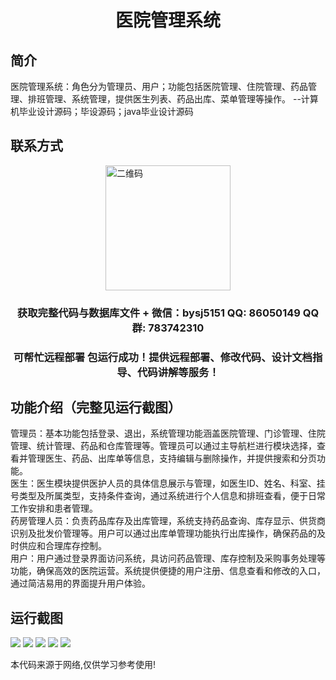<p><h1 align="center">医院管理系统</h1></p>

## 简介
医院管理系统：角色分为管理员、用户；功能包括医院管理、住院管理、药品管理、排班管理、系统管理，提供医生列表、药品出库、菜单管理等操作。    --计算机毕业设计源码；毕设源码；java毕业设计源码


## 联系方式
<img src="https://bs-1329754181.cos.ap-shanghai.myqcloud.com/wx.jpg" alt="二维码" style="display: block; margin: 0 auto;" width="200px">
<p><h3 align="center">获取完整代码与数据库文件 + 微信：bysj5151 QQ: 86050149 QQ群: 783742310</h3></p>
<p><h3 align="center">可帮忙远程部署 包运行成功！提供远程部署、修改代码、设计文档指导、代码讲解等服务！</h3></p>

## 功能介绍（完整见运行截图）
管理员：基本功能包括登录、退出，系统管理功能涵盖医院管理、门诊管理、住院管理、统计管理、药品和仓库管理等。管理员可以通过主导航栏进行模块选择，查看并管理医生、药品、出库单等信息，支持编辑与删除操作，并提供搜索和分页功能。  
医生：医生模块提供医护人员的具体信息展示与管理，如医生ID、姓名、科室、挂号类型及所属类型，支持条件查询，通过系统进行个人信息和排班查看，便于日常工作安排和患者管理。  
药房管理人员：负责药品库存及出库管理，系统支持药品查询、库存显示、供货商识别及批发价管理等。用户可以通过出库单管理功能执行出库操作，确保药品的及时供应和合理库存控制。  
用户：用户通过登录界面访问系统，具访问药品管理、库存控制及采购事务处理等功能，确保高效的医院运营。系统提供便捷的用户注册、信息查看和修改的入口，通过简洁易用的界面提升用户体验。


## 运行截图
![](imgs/588112-20220108155548583-2130569168.png)
![](imgs/588112-20220108155557870-351340168.png)
![](imgs/588112-20220108155603805-726798200.png)
![](imgs/588112-20220108155609147-356984154.png)
![](imgs/588112-20220108155614557-509982532.png)

<p>本代码来源于网络,仅供学习参考使用!</p>
